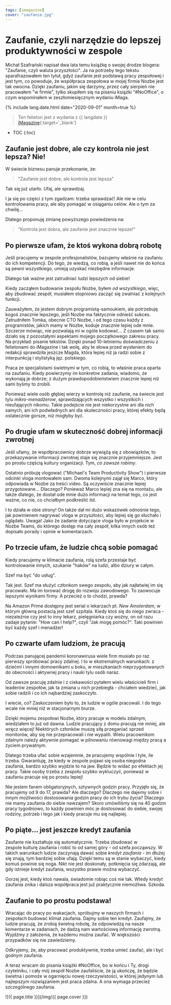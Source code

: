 ```yaml
---
tags: [imagazine]
cover: "zaufanie.jpg"
---
```


# Zaufanie, czyli narzędzie do lepszej produktywności w zespole

Michał Szafrański napisał dwa lata temu książkę o swojej drodze blogera: "Zaufanie, czyli waluta przyszłości". Ja na potrzeby tego tekstu sparafrazowałem ten tytuł, gdyż zaufanie jest podstawą pracy zespołowej i jest tym, co powoduje, że współpraca zespołowa w mojej firmie Nozbe jest tak owocna. Dzięki zaufaniu, jakim się darzymy, przez cały sierpień nie pracowałem "w firmie", tylko skupiłem się na pisaniu książki "#NoOffice", o czym wspominałem w zeszłomiesięcznym wydaniu iMaga.

<!--More-->

{% include lang.date.html date="2020-09-01" month=true %}

> Ten felieton jest z wydania z {{ langdate }} [iMagazine](https://imagazine.pl){:target='_blank'}

* TOC
{:toc}

## Zaufanie jest dobre, ale czy kontrola nie jest lepsza? Nie!

W świecie biznesu panuje przekonanie, że:

> "Zaufanie jest dobre, ale kontrola jest lepsza"

Tak się już utarło. Ufaj, ale sprawdzaj.

I ja się po części z tym zgadzam: trzeba sprawdzać! Ale nie w celu kontrolowania pracy, ale aby pomagać w osiąganiu celów. Ale o tym za chwilę…

Dlatego proponuję zmianę powyższego powiedzenia na:

> "Kontrola jest dobra, ale zaufanie jest znacznie lepsze!"

## Po pierwsze ufam, że ktoś wykona dobrą robotę

Jeśli pracujemy w zespole profesjonalistów, bazujemy właśnie na zaufaniu do ich kompetencji. Do tego, że wiedzą, co robią, a jeśli nawet nie do końca są pewni wszystkiego, umieją uzyskać niezbędne informacje.

Dlatego tak ważne jest zatrudniać ludzi lepszych od siebie! 

Kiedy zacząłem budowanie zespołu Nozbe, byłem *od wszystkiego*, więc, aby zbudować zespół, musiałem stopniowo zacząć się zwalniać z kolejnych funkcji.

Zauważyłem, że jestem dobrym programistą-samoukiem, ale potrzebuję kogoś znacznie lepszego, jeśli Nozbe ma faktycznie odnieść sukces. Zatrudniłem Tomka, obecnie CTO Nozbe, i od tego czasu każdy z programistów, jakich mamy w Nozbe, koduje znacznie lepiej ode mnie. Szczerze mówiąc, nie pozwalają mi w ogóle kodować… Z czasem tak samo działo się z pozostałymi aspektami mojego początkowego zakresu pracy. Na przykład: pisanie tekstów. Dzięki ponad 10-letniemu doświadczeniu z felietonami do iMagazine i tak wolę, aby te słowa przed wysłaniem do redakcji sprawdziła jeszcze Magda, która lepiej niż ja radzi sobie z interpunkcją i stylistyką jęz. polskiego.

Praca ze specjalistami świetnymi w tym, co robią, to właśnie praca oparta na zaufaniu. Kiedy powierzymy im konkretne zadania, wiadomo, że wykonają je dobrze; z dużym prawdopodobieństwiem znacznie lepiej niż sami byśmy to zrobili.

Ponieważ wiele osób głębiej wierzy w kontrolę niż zaufanie, na świecie jest tylu *mikro-menadżerow*, sprawdzających wszystko i wszystkich i nieufających nikomu. Takie podejście nie jest niekorzystne ani dla nich samych, ani ich podwładnych ani dla skuteczności pracy, której efekty będą ostatecznie gorsze, niż mogłyby być.

## Po drugie ufam w skuteczność dobrej informacji zwrotnej

Jeśli ufamy, że współpracownicy dobrze wywiążą się z obowiązków, to przekazywanie informacji zwrotnej staje się znacznie przyjemniejsze. Jest po prostu częścią kultury organizacji. Tym, *co zawsze robimy*.

Ostatnio próbuję vlogować ("Michael's Team Productivity Show") i pierwsze odcinki vloga montowałem sam. Dwoma kolejnymi zajął się Marco, który odpowiada w Nozbe za treści video. Są oczywiście znacznie lepiej przygotowane… Dlaczego? Ponieważ Marco lepiej zna się na montażu, ale także dlatego, że dostał ode mnie dużo informacji na temat tego, co jest ważne, co nie, co chciałbym podkreślić itd.

I to działa w obie strony! On także dał mi dużo wskazówek odnośnie tego, jak powinienem nagrywać vloga w przyszłości, aby lepiej się go słuchało i oglądało. Uwaga! Jako że zadanie dotyczące vloga było w projekcie w Nozbe Teams, do którego dostęp ma cały zespół, kilka innych osób też dopisało porady i opinie w komentarzach.

## Po trzecie ufam, że ludzie chcą sobie pomagać

Kiedy pracujemy w klimacie zaufania, rolą szefa przestaje być kontrolowanie innych, szukanie "haków" na ludzi, albo dziury w całym.

Szef ma być "do usług".

Tak jest. Szef ma służyć członkom swego zespołu, aby jak najłatwiej im się pracowało. Ma im torować drogę do rozwoju zawodowego. To zaowocuje lepszymi wynikami firmy. A przecież o to chodzi, prawda?

Na Amazon Prime dostępny jest serial o lekarzach pt. *New Amsterdam*, w którym główną postacią jest szef szpitala. Kiedy ktoś się do niego zwraca - niezależnie czy jest to inny lekarz, pielęgniarka czy woźny, on od razu zadaje pytanie: "How can I help?", czyli "Jak mogę pomóc?". Taki powinien być każdy szef i menadżer!

## Po czwarte ufam ludziom, że pracują

Podczas panującej pandemii koronawirusa wiele firm musiało po raz pierwszy spróbować pracy zdalnej. I to w ekstremalnych warunkach: z dziećmi i innymi domownikami u boku, w mieszkaniach nieprzygotowanych do obecności i aktywnej pracy i nauki tylu osób naraz.

Od zawsze pracuję zdalnie i z ciekawości pytałem wielu właścicieli firm i leaderów zespołów, jak ta zmiana u nich przebiegła - chciałem wiedzieć, jak sobie radzili i co ich najbardziej zaskoczyło.

I wiecie, co? Zaskoczeniem było to, że ludzie w ogóle pracowali. I do tego wcale nie mniej niż w stacjonarnym biurze.

Dzięki mojemu zespołowi Nozbe, który pracuje w modelu zdalnym, wiedziałem to już od dawna. Ludzie pracujący z domu pracują nie mniej, ale wręcz więcej! Niektórych członków muszę siłą przeganiać sprzed monitorów, aby się nie przepracowali i nie wypalili. Wielu pracownikom zdalnym należy aktywnie pomagać w pilnowaniu równowagi między pracą a życiem prywatnym.

Dlatego trzeba ufać sobie wzajemnie, że pracujemy wspólnie i tyle, ile trzeba. Gwarantuję, że kiedy w zespole pojawi się osoba niegodna zaufania, bardzo szybko wyjdzie to na jaw. Będzie to widać po efektach jej pracy. Takie osoby trzeba z zespołu szybko wykluczyć, ponieważ w zaufaniu pracuje się po prostu lepiej!

Nie jestem fanem obligatoryjnych, sztywnych godzin pracy. Przyjęło się, że pracujemy od 9 do 17, prawda? Ale dlaczego? Dlaczego nie dajemy sobie i innym możliwości dostosowania godzin pracy do ich trybu życia? Dlaczego nie mamy zaufania do siebie nawzajem? Skoro umówiliśmy się na 40 godzin pracy tygodniowo, to każdy powinien móc je dostosować do siebie, swojej rodziny, potrzeb i tego jak i kiedy pracuje mu się najlepiej.

## Po piąte… jest jeszcze kredyt zaufania

Zaufanie nie kształtuje się automatycznie. Trzeba zbudować w zespole kulturę zaufania i robić to od samej góry - od szefa począwszy. W takich warunkach ludzie zaczynają dawać sobie *kredyt zaufania* - im dłużej się znają, tym bardziej sobie ufają. Dzięki temu są w stanie wybaczyć, kiedy komuś powinie się noga. Nikt nie jest doskonały, potknięcia się zdarzają, ale gdy istnieje kredyt zaufania, wszystko prawie można wybaczyć.

Gorzej jest, kiedy ktoś nawala, świadomie robiąc coś nie tak. Wtedy kredyt zaufania znika i dalsza współpraca jest już praktycznie niemożliwa. Szkoda.

## Zaufanie to po prostu podstawa!

Wracając do pracy po wakacjach, spróbujmy w naszych firmach i zespołach budować klimat zaufania. Dajmy sobie ten kredyt. Zaufajmy, że ludzie pracują, że zrobią świetną robotę, że odpowiedzą na nasze komentarze w zadaniach, że dadzą nam wartościową informację zwrotną. Wyjdźmy z założenia, że każdemu można zaufać. W większości przypadków się nie zawiedziemy.

Odkryjemy, że, aby pracować produktywnie, trzeba umieć zaufać, ale i być godnym zaufania.

A teraz wracam do pisania książki #NoOffice, bo w końcu i Ty, drogi czytelniku, i cały mój zespół Nozbe zaufaliście, że ją ukończę, że będzie świetna i pomoże w ogarnięciu nowej rzeczywistości, w której jedynym lub najlepszym rozwiązaniem jest praca zdalna. A ona wymaga przecież szczególnego zaufania.

![{{ page.title }}](/img/{{ page.cover }})

[n]: https://nozbe.com/
